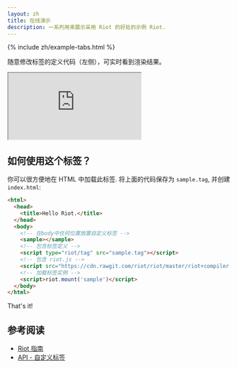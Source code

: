 ```yaml
---
layout: zh
title: 在线演示
description: 一系列用来展示采用 Riot 的好处的示例 Riot.
---
```


{% include zh/example-tabs.html %}

随意修改标签的定义代码（左侧），可实时看到渲染结果。

<iframe src="http://riotjs.com/examples/live-editor"></iframe>

## 如何使用这个标签？

你可以很方便地在 HTML 中加载此标签. 将上面的代码保存为 `sample.tag`, 并创建 `index.html`:

```html
<html>
  <head>
    <title>Hello Riot.</title>
  </head>
  <body>
    <!-- 在body中任何位置放置自定义标签 -->
    <sample></sample>
    <!-- 包含标签定义 -->
    <script type="riot/tag" src="sample.tag"></script>
    <!-- 包含 riot.js -->
    <script src="https://cdn.rawgit.com/riot/riot/master/riot+compiler.min.js"></script>
    <!-- 加载标签实例 -->
    <script>riot.mount('sample')</script>
  </body>
</html>
```

That's it!

## 参考阅读

- [Riot 指南](/zh/guide/)
- [API - 自定义标签](/zh/api/)
